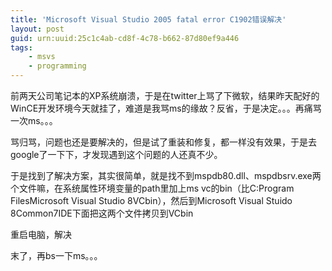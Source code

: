 ```yaml
---
title: 'Microsoft Visual Studio 2005 fatal error C1902错误解决'
layout: post
guid: urn:uuid:25c1c4ab-cd8f-4c78-b662-87d80ef9a446
tags:
    - msvs
    - programming
---
```


前两天公司笔记本的XP系统崩溃，于是在twitter上骂了下微软，结果昨天配好的WinCE开发环境今天就挂了，难道是我骂ms的缘故？反省，于是决定。。。再痛骂一次ms。。。

骂归骂，问题也还是要解决的，但是试了重装和修复，都一样没有效果，于是去google了一下下，才发现遇到这个问题的人还真不少。

于是找到了解决方案，其实很简单，就是找不到mspdb80.dll、mspdbsrv.exe两个文件嘛，在系统属性环境变量的path里加上ms vc的bin（比C:Program FilesMicrosoft Visual Studio 8VCbin），然后到Microsoft Visual Stuido 8Common7IDE下面把这两个文件拷贝到VCbin

重启电脑，解决

末了，再bs一下ms。。。

